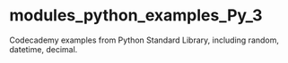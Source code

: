 # modules_python_examples_Py_3
Codecademy examples from  Python Standard Library, including random, datetime, decimal.
